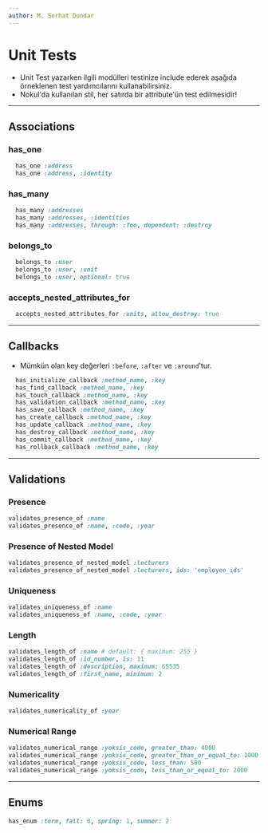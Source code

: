 ```yaml
---
author: M. Serhat Dundar
---
```


# Unit Tests

- Unit Test yazarken ilgili modülleri testinize include ederek aşağıda örneklenen test yardımcılarını kullanabilirsiniz.
- Nokul'da kullanılan stil, her satırda bir attribute'ün test edilmesidir!

--------------------------------------------------

## Associations

### has_one

```ruby
  has_one :address
  has_one :address, :identity
```

### has_many

```ruby
  has_many :addresses
  has_many :addresses, :identities
  has_many :addresses, through: :foo, dependent: :destroy
```

### belongs_to

```ruby
  belongs_to :user
  belongs_to :user, :unit
  belongs_to :user, optional: true
```

### accepts_nested_attributes_for

```ruby
  accepts_nested_attributes_for :units, allow_destroy: true
```

--------------------------------------------------

## Callbacks

- Mümkün olan key değerleri `:before`, `:after` ve `:around`'tur.

```ruby
  has_initialize_callback :method_name, :key
  has_find_callback :method_name, :key
  has_touch_callback :method_name, :key
  has_validation_callback :method_name, :key
  has_save_callback :method_name, :key
  has_create_callback :method_name, :key
  has_update_callback :method_name, :key
  has_destroy_callback :method_name, :key
  has_commit_callback :method_name, :key
  has_rollback_callback :method_name, :key
```

--------------------------------------------------

## Validations

### Presence

```ruby
validates_presence_of :name
validates_presence_of :name, :code, :year
```

### Presence of Nested Model

```ruby
validates_presence_of_nested_model :lecturers
validates_presence_of_nested_model :lecturers, ids: 'employee_ids'
```

### Uniqueness

```ruby
validates_uniqueness_of :name
validates_uniqueness_of :name, :code, :year
```

### Length

```ruby
validates_length_of :name # default: { maximum: 255 }
validates_length_of :id_number, is: 11
validates_length_of :description, maximum: 65535
validates_length_of :first_name, minimum: 2
```

### Numericality

```ruby
validates_numericality_of :year
```

### Numerical Range

```ruby
validates_numerical_range :yoksis_code, greater_than: 4000
validates_numerical_range :yoksis_code, greater_than_or_equal_to: 1000
validates_numerical_range :yoksis_code, less_than: 500
validates_numerical_range :yoksis_code, less_than_or_equal_to: 2000

```

--------------------------------------------------

## Enums

```ruby
has_enum :term, fall: 0, spring: 1, summer: 2
```
